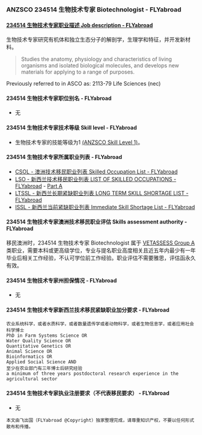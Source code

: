 ### ANZSCO 234514 生物技术专家 Biotechnologist - FLYabroad ###

####  [234514 生物技术专家职业描述 Job description - FLYabroad](http://www.flyabroadvisa.com/anzsco/2345.html#234514)

生物技术专家研究有机体和独立生态分子的解剖学，生理学和特征，并开发新材料。 

> Studies the anatomy, physiology and characteristics of living organisms and isolated biological molecules, and develops new materials for applying to a range of purposes.

Previously referred to in ASCO as:
2113-79 Life Sciences (nec)

#### 234514 生物技术专家职位别名 - FLYabroad
 
- 无

#### 234514 生物技术专家技术等级 Skill level - FLYabroad

- 生物技术专家的技能等级为1 [(ANZSCO Skill Level 1)](http://www.flyabroadvisa.com/anzsco/)。

#### 234514 生物技术专家所属职业列表 - FLYabroad

- [CSOL - 澳洲技术移民职业列表 Skilled Occupation List - FLYabroad](http://www.flyabroadvisa.com/sol/)
- [LSO - 新西兰技术移民职业列表 LIST OF SKILLED OCCUPATIONS - FLYabroad](http://nz.flyabroadvisa.com/lso/) - [Part A](parta)
- [LTSSL - 新西兰长期紧缺职业列表 LONG TERM SKILL SHORTAGE LIST - FLYabroad](http://nz.flyabroadvisa.com/work-residence/ltssl.html)
- [ISSL - 新西兰当前紧缺职业列表 Immediate Skill Shortage List - FLYabroad](http://nz.flyabroadvisa.com/work-residence/issl.html)

#### 234514 生物技术专家澳洲技术移民职业评估 Skills assessment authority - FLYabroad

移民澳洲时，234514 生物技术专家 Biotechnologist 属于 [VETASSESS Group A ](http://www.flyabroadvisa.com/ass/vetassess.html)类职业，需要本科或更高级学位，专业与提名职业高度相关且近五年内最少有一年毕业后相关工作经验，不认可学位前工作经验。职业评估不需要雅思，评估函永久有效。

#### 234514 生物技术专家州担保情况 - FLYabroad

- 无

#### 234514 生物技术专家新西兰技术移民紧缺职业加分要求 - FLYabroad

    农业系统科学，或者水质科学，或者数量遗传学或者动物科学，或者生物信息学，或者应用社会科学博士
    PhD in Farm Systems Science OR
    Water Quality Science OR
    Quantitative Genetics OR
    Animal Science OR
    Bioinformatics OR
    Applied Social Science AND
    至少在农业部门有三年博士后研究经验
    a minimum of three years postdoctoral research experience in the agricultural sector 

#### 234514 生物技术专家执业注册要求（不代表移民要求） - FLYabroad

- 无

`本文由飞出国（FLYabroad @Copyright）独家整理完成，请尊重知识产权，不要以任何形式散布和传播。`